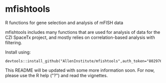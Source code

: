 # mfishtools

R functions for gene selection and analysis of mFISH data

mfishtools includes many functions that are used for analysis of data for the CZI SpaceTx 
project, and mostly relies on correlation-based analysis with filtering.

Install using:
```
devtools::install_github("AllenInstitute/mfishtools",auth_token="802976690281f1483c40de46d0a07e9d01a3de08")
```

This README will be updated with some more information soon.  For now, please use the R help ("?") and read the vignettes.
